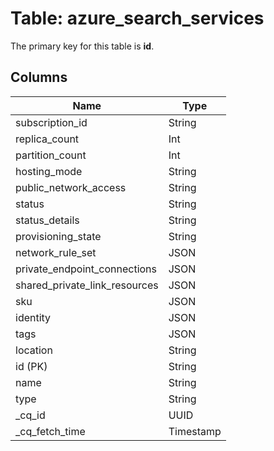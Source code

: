 # Table: azure_search_services


The primary key for this table is **id**.


## Columns
| Name          | Type          |
| ------------- | ------------- |
|subscription_id|String|
|replica_count|Int|
|partition_count|Int|
|hosting_mode|String|
|public_network_access|String|
|status|String|
|status_details|String|
|provisioning_state|String|
|network_rule_set|JSON|
|private_endpoint_connections|JSON|
|shared_private_link_resources|JSON|
|sku|JSON|
|identity|JSON|
|tags|JSON|
|location|String|
|id (PK)|String|
|name|String|
|type|String|
|_cq_id|UUID|
|_cq_fetch_time|Timestamp|